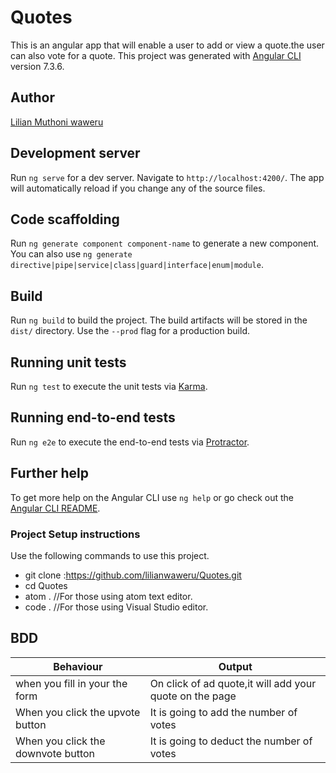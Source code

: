# Quotes
This is an angular app that will enable a user to add or view a quote.the user can also vote for a quote.
This project was generated with [Angular CLI](https://github.com/angular/angular-cli) version 7.3.6.

## Author
[Lilian Muthoni waweru]()

## Development server

Run `ng serve` for a dev server. Navigate to `http://localhost:4200/`. The app will automatically reload if you change any of the source files.

## Code scaffolding

Run `ng generate component component-name` to generate a new component. You can also use `ng generate directive|pipe|service|class|guard|interface|enum|module`.

## Build

Run `ng build` to build the project. The build artifacts will be stored in the `dist/` directory. Use the `--prod` flag for a production build.

## Running unit tests

Run `ng test` to execute the unit tests via [Karma](https://karma-runner.github.io).

## Running end-to-end tests

Run `ng e2e` to execute the end-to-end tests via [Protractor](http://www.protractortest.org/).

## Further help

To get more help on the Angular CLI use `ng help` or go check out the [Angular CLI README](https://github.com/angular/angular-cli/blob/master/README.md).

### Project Setup instructions
Use the following commands to use this project.
- git clone :https://github.com/lilianwaweru/Quotes.git
- cd Quotes
- atom .  //For those using atom text editor.
- code .  //For those using Visual Studio editor.
## BDD
| Behaviour                          | Output                                                  |
|------------------------------------|---------------------------------------------------------|
| when you fill in your the form     | On click of ad quote,it will add your quote on the page |
| When you click the upvote button   | It is going to add the number of votes                  |
| When you click the downvote button | It is going to deduct the number of votes              |

